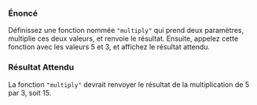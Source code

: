 ### Énoncé

Définissez une fonction nommée ```"multiply"``` qui prend deux paramètres, multiplie ces deux valeurs, et renvoie le résultat. Ensuite, appelez cette fonction avec les valeurs 5 et 3, et affichez le résultat attendu.

### Résultat Attendu

La fonction ```"multiply"``` devrait renvoyer le résultat de la multiplication de 5 par 3, soit 15.